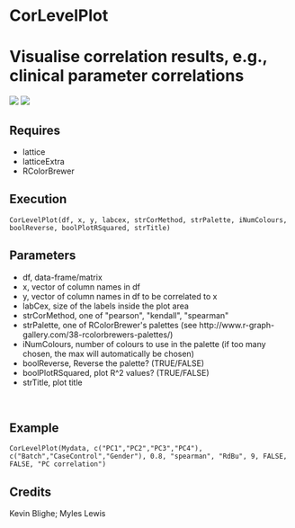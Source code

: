 # CorLevelPlot
<h1>Visualise correlation results, e.g., clinical parameter correlations</h1>
<img src="https://github.com/kevinblighe/CorLevelPlot/blob/master/CorLevelPlot1.png">
<img src="https://github.com/kevinblighe/CorLevelPlot/blob/master/CorLevelPlot2.png"><br>
<h2>Requires</h2>
<ul>
  <li>lattice</li>
  <li>latticeExtra</li>
  <li>RColorBrewer</li>
  </ul>
<h2>Execution</h2>
<code>CorLevelPlot(df, x, y, labcex, strCorMethod, strPalette, iNumColours, boolReverse, boolPlotRSquared, strTitle)</code>
<br>
<h2>Parameters</h2>
<ul>
  <li>df, data-frame/matrix</li>
  <li>x, vector of column names in df</li>
  <li>y, vector of column names in df to be correlated to x</li>
  <li>labCex, size of the labels inside the plot area</li>
  <li>strCorMethod, one of "pearson", "kendall", "spearman"</li>
  <li>strPalette, one of RColorBrewer's palettes (see http://www.r-graph-gallery.com/38-rcolorbrewers-palettes/)</li>
  <li>iNumColours, number of colours to use in the palette (if too many chosen, the max will automatically be chosen)</li>
  <li>boolReverse, Reverse the palette? (TRUE/FALSE)</li>
  <li>boolPlotRSquared, plot R^2 values? (TRUE/FALSE)</li>
  <li>strTitle, plot title</li>
</ul>
<br>
<h2>Example</h2>
<code>CorLevelPlot(Mydata, c("PC1","PC2","PC3","PC4"), c("Batch","CaseControl","Gender"), 0.8, "spearman", "RdBu", 9, FALSE, FALSE, "PC correlation")</code>
<br>
<h2>Credits</h2>
Kevin Blighe; Myles Lewis
